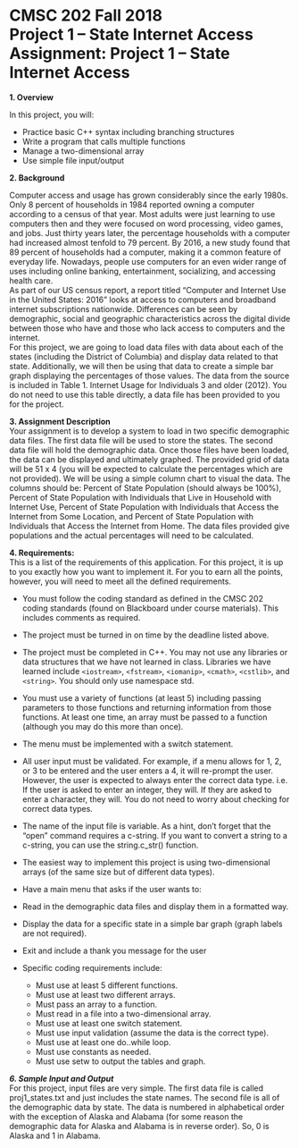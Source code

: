 # CMSC 202 Fall 2018 <br> Project 1 – State Internet Access <br> Assignment: Project 1 – State Internet Access

**1.	Overview**

In this project, you will:
- Practice basic C++ syntax including branching structures
-	Write a program that calls multiple functions
-	Manage a two-dimensional array
-	Use simple file input/output

**2.	Background**

Computer access and usage has grown considerably since the early 1980s. Only 8 percent of households in 1984 reported owning a computer according to a census of that year. Most adults were just learning to use computers then and they were focused on word processing, video games, and jobs. Just thirty years later, the percentage households with a computer had increased almost tenfold to 79 percent. By 2016, a new study found that 89 percent of households had a computer, making it a common feature of everyday life. Nowadays, people use computers for an even wider range of uses including online banking, entertainment, socializing, and accessing health care. <br>
As part of our US census report, a report titled “Computer and Internet Use in the United States: 2016” looks at access to computers and broadband internet subscriptions nationwide. Differences can be seen by demographic, social and geographic characteristics across the digital divide between those who have and those who lack access to computers and the internet. <br>
For this project, we are going to load data files with data about each of the states (including the District of Columbia) and display data related to that state. Additionally, we will then be using that data to create a simple bar graph displaying the percentages of those values.
The data from the source is included in Table 1. Internet Usage for Individuals 3 and older (2012). You do not need to use this table directly, a data file has been provided to you for the project.<br>

**3.	Assignment Description** <br>
Your assignment is to develop a system to load in two specific demographic data files. The first data file will be used to store the states. The second data file will hold the demographic data. Once those files have been loaded, the data can be displayed and ultimately graphed.
The provided grid of data will be 51 x 4 (you will be expected to calculate the percentages which are not provided).
We will be using a simple column chart to visual the data. The columns should be: Percent of State Population (should always be 100%), Percent of State Population with Individuals that Live in Household with Internet Use, Percent of State Population with Individuals that Access the Internet from Some Location, and Percent of State Population with Individuals that Access the Internet from Home. The data files provided give populations and the actual percentages will need to be calculated.
 
**4.	Requirements:**<br>
This is a list of the requirements of this application. For this project, it is up to you exactly how you want to implement it. For you to earn all the points, however, you will need to meet all the defined requirements.<br>
- You must follow the coding standard as defined in the CMSC 202 coding standards (found on Blackboard under course materials). This includes comments as required.
-	The project must be turned in on time by the deadline listed above.
-	The project must be completed in C++. You may not use any libraries or data structures that we have not learned in class. Libraries we have learned include ```<iostream>```, ```<fstream>```, ```<iomanip>```, ```<cmath>```, ```<cstlib>```, and ```<string>```. You should only use namespace std.
- You must use a variety of functions (at least 5) including passing parameters to those functions and returning information from those functions. At least one time, an array must be passed to a function (although you may do this more than once).
-	The menu must be implemented with a switch statement.
-	All user input must be validated. For example, if a menu allows for 1, 2, or 3 to be entered and the user enters a 4, it will re-prompt the user. However, the user is expected to always enter the correct data type. i.e. If the user is asked to enter an integer, they will. If they are asked to enter a character, they will. You do not need to worry about checking for correct data types.
-	The name of the input file is variable. As a hint, don’t forget that the “open” command requires a c-string. If you want to convert a string to a c-string, you can use the string.c_str() function.
-	The easiest way to implement this project is using two-dimensional arrays (of the same size but of different data types). 
-	Have a main menu that asks if the user wants to:
  -	Read in the demographic data files and display them in a formatted way.
  - Display the data for a specific state in a simple bar graph (graph labels are not required).
  - Exit and include a thank you message for the user

- Specific coding requirements include:
  - Must use at least 5 different functions.
  - Must use at least two different arrays.
  - Must pass an array to a function.
  -	Must read in a file into a two-dimensional array.
  -	Must use at least one switch statement.
  -	Must use input validation (assume the data is the correct type).
  - Must use at least one do..while loop.
  - Must use constants as needed.
  - Must use setw to output the tables and graph.

***6.	Sample Input and Output***<br>
For this project, input files are very simple. The first data file is called proj1_states.txt and just includes the state names. 
The second file is all of the demographic data by state. The data is numbered in alphabetical order with the exception of Alaska and Alabama (for some reason the demographic data for Alaska and Alabama is in reverse order). So, 0 is Alaska and 1 in Alabama.
